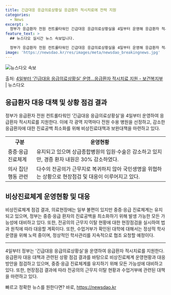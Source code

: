 ```yaml
---
title: 긴급대응 응급의료상황실 응급환자 적시치료에 전력 지원
categories:
  - News
excerpt: >
  정부가 응급환자 전원 컨트롤타워인 긴급대응 응급의료상황실을 4일부터 운영해 응급환자 적시치료를 지원한다. 이…
feature_text: >
  ## 뉴스다오 실시간 뉴스 속보입니다.

  정부가 응급환자 전원 컨트롤타워인 긴급대응 응급의료상황실을 4일부터 운영해 응급환자 적시치료를 지원한다. 이…
image: 'https://newsdao.kr/res/images/meta/newsdao_breakingnews.jpg'
---
```


![뉴스다오 속보](https://newsdao.kr/res/images/meta/newsdao_breakingnews.jpg)

<p>출처: <a href="https://newsdao.kr/3272" rel="dofollow">4일부터 ‘긴급대응 응급의료상황실’ 운영…응급환자 적시치료 지원 - 보건복지부</a> | 뉴스다오</p>

<h2 data-ke-size="size26">응급환자 대응 대책 및 상황 점검 결과</h2>
<p data-ke-size="size16">정부가 응급환자 전원 컨트롤타워인 ‘긴급대응 응급의료상황실’을 4일부터 운영하여 응급환자 적시치료를 지원한다. 이에 각 광역 지역마다 전원 수용 병원을 선정하고, 감소한 응급환자에 대한 진료공백 최소화를 위해 비상진료대책과 보완대책을 마련하고 있다.</p>

<table>
  <tr>
    <th>구분</th>
    <th>운영현황</th>
  </tr>
  <tr>
    <td>중증·응급 진료체계</td>
    <td>유지되고 있으며 상급종합병원의 입원·수술은 감소하고 있지만, 경증 환자 내원은 30% 감소하였다.</td>
  </tr>
  <tr>
    <td>의사 집단행동 관련</td>
    <td>다수의 전공의가 근무지로 복귀하지 않아 국민생명을 위협하는 상황으로 현장점검 및 대응이 이루어지고 있다.</td>
  </tr>
</table>

<h2 data-ke-size="size26">비상진료체계 운영현황 및 대응</h2>
<p data-ke-size="size16">비상진료체계 점검 결과, 의료현장에는 일부 불편이 있지만 중증·응급 진료체계는 유지되고 있으며, 정부는 중증·응급 환자의 진료공백을 최소화하기 위해 발생 가능한 모든 가능성에 대비하고 있다. 또한, 전공의의 근무지 이탈 현황에 대한 현장점검을 실시하여 법과 원칙에 따라 대응할 계획이다. 또한, 수업거부가 확인된 대학에 대해서는 정상적 학사 운영을 위해 노력 중이며, 정상적인 학사관리를 지속적으로 협조 요청할 예정이다.</p>

<hr>

<p data-ke-size="size16">4일부터 정부는 '긴급대응 응급의료상황실'을 운영하여 응급환자 적시치료를 지원한다. 응급환자 대응 대책과 관련된 상황 점검 결과를 바탕으로 비상진료체계 운영현황과 대응 방안을 점검하고 있으며, 중증·응급 진료체계를 유지하기 위해 모든 가능성에 대비하고 있다. 또한, 현장점검 결과에 따라 전공의의 근무지 이탈 현황과 수업거부에 관련된 대책을 마련하고 있다.</p> 

빠르고 정확한 뉴스를 원한다면? 바로, <a href="https://newsdao.kr" rel="dofollow">https://newsdao.kr</a>


